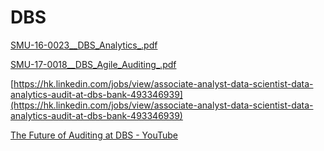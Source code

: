 # DBS

[SMU-16-0023\_\_DBS\_Analytics\_.pdf](https://www.dropbox.com/s/luqh3twjdhleovn/SMU-16-0023__DBS_Analytics_.pdf?dl=0)

[SMU-17-0018\_\_DBS\_Agile\_Auditing\_.pdf](https://www.dropbox.com/s/zxfskuvf9ocpnap/SMU-17-0018__DBS_Agile_Auditing_.pdf?dl=0)

[https://hk.linkedin.com/jobs/view/associate-analyst-data-scientist-data-analytics-audit-at-dbs-bank-493346939](https://hk.linkedin.com/jobs/view/associate-analyst-data-scientist-data-analytics-audit-at-dbs-bank-493346939)

[The Future of Auditing at DBS - YouTube](https://www.youtube.com/watch?v=kS9pZWdje7U)

